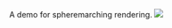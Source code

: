 A demo for spheremarching rendering.
![](https://media0.giphy.com/media/v1.Y2lkPTc5MGI3NjExcXNxZXNjZ2hla21zMXB6MDQxZTlidGx6dHRhdXlrcWx0b2k5eWdpOSZlcD12MV9pbnRlcm5hbF9naWZfYnlfaWQmY3Q9Zw/qmO1xTKi0k80zR8BSH/giphy.gif)
